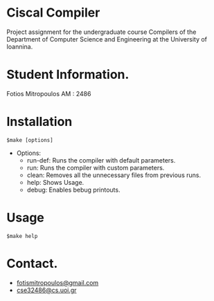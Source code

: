 # Ciscal Compiler

Project assignment for the undergraduate course Compilers of the Department of Computer Science and Engineering at the University of Ioannina.

# Student Information.
Fotios Mitropoulos 
AM : 2486

# Installation
` $make [options] `
  
  - Options:
    - run-def:       Runs the compiler with default parameters.
    - run:           Runs the compiler with custom parameters.
    - clean:         Removes all the unnecessary files from previous runs.
    - help:          Shows Usage.
    - debug:         Enables bebug printouts.
    
# Usage
` $make help `

# Contact.
- fotismitropoulos@gmail.com
- cse32486@cs.uoi.gr
